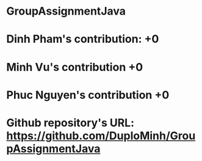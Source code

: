 # GroupAssignmentJava
# Dinh Pham's contribution: +0
# Minh Vu's contribution +0
# Phuc Nguyen's contribution +0
# Github repository's URL: https://github.com/DuploMinh/GroupAssignmentJava

